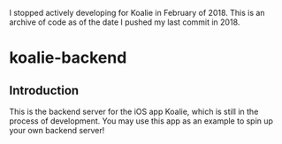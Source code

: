 I stopped actively developing for Koalie in February of 2018. This is an archive of code as of the date I pushed my last commit in 2018.

# koalie-backend

## Introduction
This is the backend server for the iOS app Koalie, which is still in the process of development. You may use this app as an example to spin up your own backend server! 
